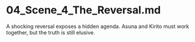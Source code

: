 # 04_Scene_4_The_Reversal.md
A shocking reversal exposes a hidden agenda. Asuna and Kirito must work together, but the truth is still elusive.
